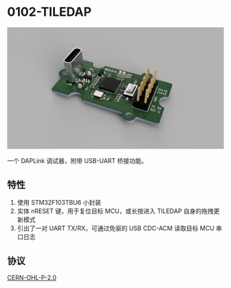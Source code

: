0102-TILEDAP
==========

![0102-TILEDAP](rendered.png)

一个 DAPLink 调试器，附带 USB-UART 桥接功能。

## 特性

1. 使用 STM32F103TBU6 小封装
2. 实体 nRESET 键，用于复位目标 MCU，或长按进入 TILEDAP 自身的拖拽更新模式
3. 引出了一对 UART TX/RX，可通过免驱的 USB CDC-ACM 读取目标 MCU 串口日志

## 协议

[CERN-OHL-P-2.0](LICENSE)

